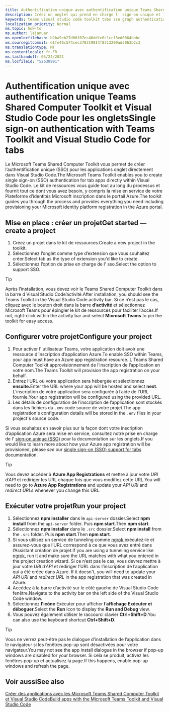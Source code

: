 ```yaml
---
title: Authentification unique avec authentification unique Teams Shared Computer Toolkit et Visual Studio Code pour les onglets
description: Créez un onglet qui prend en charge l' sign-on unique et les appels Microsoft Graph directement dans Visual Studio Code avec le Microsoft Teams Shared Computer Toolkit
keywords: teams visual studio code toolkit tabs sso graph authentication Azure identity platform
localization_priority: Normal
ms.topic: how-to
ms.author: lajanuar
ms.openlocfilehash: b2ba9eb27d00f07ec46ddfe0c1cc13ed0864bbbc
ms.sourcegitcommit: e1fe46c574cec378319814f8213209ad3063b2c3
ms.translationtype: MT
ms.contentlocale: fr-FR
ms.lasthandoff: 05/24/2021
ms.locfileid: "52630991"
---
```

# <a name="single-sign-on-authentication-with-teams-toolkit-and-visual-studio-code-for-tabs"></a><span data-ttu-id="7846b-104">Authentification unique avec authentification unique Teams Shared Computer Toolkit et Visual Studio Code pour les onglets</span><span class="sxs-lookup"><span data-stu-id="7846b-104">Single sign-on authentication with Teams Toolkit and Visual Studio Code for tabs</span></span>

<span data-ttu-id="7846b-105">Le Microsoft Teams Shared Computer Toolkit vous permet de créer l’authentification unique (SSO) pour les applications onglet directement dans Visual Studio Code.</span><span class="sxs-lookup"><span data-stu-id="7846b-105">The Microsoft Teams Toolkit enables you to create single sign-on (SSO) authentication  for tab apps directly within Visual Studio Code.</span></span> <span data-ttu-id="7846b-106">Le kit de ressources vous guide tout au long du processus et fournit tout ce dont vous avez besoin, y compris la mise en service de votre Plateforme d’identités Microsoft inscription dans le portail Azure.</span><span class="sxs-lookup"><span data-stu-id="7846b-106">The toolkit guides you through the process and provides everything you need including provisioning your Microsoft identity platform registration in the Azure portal.</span></span>

## <a name="get-started--create-a-project"></a><span data-ttu-id="7846b-107">Mise en place : créer un projet</span><span class="sxs-lookup"><span data-stu-id="7846b-107">Get started — create a project</span></span>

1. <span data-ttu-id="7846b-108">Créez un projet dans le kit de ressources.</span><span class="sxs-lookup"><span data-stu-id="7846b-108">Create a new project in the toolkit.</span></span>
1. <span data-ttu-id="7846b-109">Sélectionnez l’onglet comme type d’extension que vous souhaitez créer.</span><span class="sxs-lookup"><span data-stu-id="7846b-109">Select tab as the type of extension you'd like to create.</span></span>
1. <span data-ttu-id="7846b-110">Sélectionnez l’option de prise en charge de l' sso.</span><span class="sxs-lookup"><span data-stu-id="7846b-110">Select the option to support SSO.</span></span>

> [!TIP]
> <span data-ttu-id="7846b-111">Après l’installation, vous devez voir le Teams Shared Computer Toolkit dans la barre d Visual Studio Code’activité.</span><span class="sxs-lookup"><span data-stu-id="7846b-111">After installation, you should see the Teams Toolkit in the Visual Studio Code activity bar.</span></span> <span data-ttu-id="7846b-112">Si ce n’est pas le cas, cliquez avec le bouton droit dans la barre **d’activité** et sélectionnez Microsoft Teams pour épingler le kit de ressources pour faciliter l’accès.</span><span class="sxs-lookup"><span data-stu-id="7846b-112">If not, right-click within the activity bar and select **Microsoft Teams** to pin the toolkit for easy access.</span></span>

## <a name="configure-your-project"></a><span data-ttu-id="7846b-113">Configurer votre projet</span><span class="sxs-lookup"><span data-stu-id="7846b-113">Configure your project</span></span>

1. <span data-ttu-id="7846b-114">Pour activer l' utilisateur Teams, votre application doit avoir une ressource d’inscription d’application Azure.</span><span class="sxs-lookup"><span data-stu-id="7846b-114">To enable SSO within Teams, your app must have an Azure app registration resource.</span></span> <span data-ttu-id="7846b-115">L Teams Shared Computer Toolkit approvisionnement de l’inscription de l’application en votre nom.</span><span class="sxs-lookup"><span data-stu-id="7846b-115">The Teams Toolkit will provision the app registration on your behalf.</span></span>
1. <span data-ttu-id="7846b-116">Entrez l’URL où votre application sera hébergée et sélectionnez **ensuite.**</span><span class="sxs-lookup"><span data-stu-id="7846b-116">Enter the URL where your app will be hosted and select **next**.</span></span> <span data-ttu-id="7846b-117">L’inscription de votre application sera configurée à l’aide de l’URL fournie.</span><span class="sxs-lookup"><span data-stu-id="7846b-117">Your app registration will be configured using the provided URL.</span></span>
1. <span data-ttu-id="7846b-118">Les détails de configuration de l’inscription de l’application sont stockés dans les fichiers du `.env` code source de votre projet.</span><span class="sxs-lookup"><span data-stu-id="7846b-118">The app registration's configuration details will be stored in the `.env` files in your project's source code.</span></span>

<span data-ttu-id="7846b-119">Si vous souhaitez en savoir plus sur la façon  dont votre inscription d’application Azure sera mise en service, consultez notre prise en charge de l' [sign-on unique (SSO)](../tabs/how-to/authentication/auth-aad-sso.md) pour la documentation sur les onglets.</span><span class="sxs-lookup"><span data-stu-id="7846b-119">If you would like to learn more about how your Azure app registration will be provisioned, please _see_  our [single sign-on (SSO) support for tabs](../tabs/how-to/authentication/auth-aad-sso.md) documentation.</span></span>

> [!TIP]
> <span data-ttu-id="7846b-120">Vous devez accéder à **Azure App Registrations** et  mettre à jour votre *URI d’API* et rediriger les URL chaque fois que vous modifiez cette URL.</span><span class="sxs-lookup"><span data-stu-id="7846b-120">You will need to go to **Azure App Registrations** and update your *API URI* and *redirect URLs* whenever you change this URL.</span></span>

## <a name="run-your-project"></a><span data-ttu-id="7846b-121">Exécuter votre projet</span><span class="sxs-lookup"><span data-stu-id="7846b-121">Run your project</span></span>

1. <span data-ttu-id="7846b-122">Sélectionnez **npm installer** dans le `api-server` dossier.</span><span class="sxs-lookup"><span data-stu-id="7846b-122">Select **npm install** from the `api-server` folder.</span></span> <span data-ttu-id="7846b-123">Puis **npm start**.</span><span class="sxs-lookup"><span data-stu-id="7846b-123">Then **npm start**.</span></span>
1. <span data-ttu-id="7846b-124">Sélectionnez **npm installer** dans le `.src` dossier.</span><span class="sxs-lookup"><span data-stu-id="7846b-124">Select **npm install** from the `.src` folder.</span></span> <span data-ttu-id="7846b-125">Puis **npm start**.</span><span class="sxs-lookup"><span data-stu-id="7846b-125">Then **npm start**.</span></span>
1. <span data-ttu-id="7846b-126">Si vous utilisez un service de tunneling comme [ngrok,](https://ngrok.com/)exécutez-le et assurez-vous que l’URL correspond à ce que vous avez entré dans l’Assistant création de projet.</span><span class="sxs-lookup"><span data-stu-id="7846b-126">If you are using a tunneling service like [ngrok](https://ngrok.com/), run it and make sure the URL matches with what you entered in the project creation wizard.</span></span> <span data-ttu-id="7846b-127">Si ce n’est pas le cas, vous devrez mettre à jour votre _URI d’API_ et rediriger l’URL dans l’inscription de l’application qui a été créée dans Azure. </span><span class="sxs-lookup"><span data-stu-id="7846b-127">If it doesn't, you will need to update your _API URI_ and _redirect URL_ in the app registration that was created in Azure.</span></span>
1. <span data-ttu-id="7846b-128">Accédez à la barre d’activité sur le côté gauche de Visual Studio Code fenêtre.</span><span class="sxs-lookup"><span data-stu-id="7846b-128">Navigate to the activity bar on the left side of the Visual Studio Code window.</span></span>
1. <span data-ttu-id="7846b-129">Sélectionnez **l’icône** Exécuter pour afficher **l’affichage Exécuter et déboguer.**</span><span class="sxs-lookup"><span data-stu-id="7846b-129">Select the **Run** icon to display the **Run and Debug** view.</span></span>
1. <span data-ttu-id="7846b-130">Vous pouvez également utiliser le raccourci clavier **Ctrl+Shift+D**.</span><span class="sxs-lookup"><span data-stu-id="7846b-130">You can also use the keyboard shortcut **Ctrl+Shift+D**.</span></span>

> [!TIP]
> <span data-ttu-id="7846b-131">Vous ne verrez peut-être pas le dialogue d’installation de l’application dans le navigateur si les fenêtres pop-up sont désactivées pour votre navigateur.</span><span class="sxs-lookup"><span data-stu-id="7846b-131">You may not see the app install dialogue in the browser if pop-up windows are disabled for your browser.</span></span> <span data-ttu-id="7846b-132">Si cela se produit, activez les fenêtres pop-up et actualisez la page.</span><span class="sxs-lookup"><span data-stu-id="7846b-132">If this happens, enable pop-up windows and refresh the page.</span></span>

## <a name="see-also"></a><span data-ttu-id="7846b-133">Voir aussi</span><span class="sxs-lookup"><span data-stu-id="7846b-133">See also</span></span>

[<span data-ttu-id="7846b-134">Créer des applications avec les Microsoft Teams Shared Computer Toolkit et Visual Studio Code</span><span class="sxs-lookup"><span data-stu-id="7846b-134">Build apps with the Microsoft Teams Toolkit and Visual Studio Code</span></span>](visual-studio-code-overview.md)
